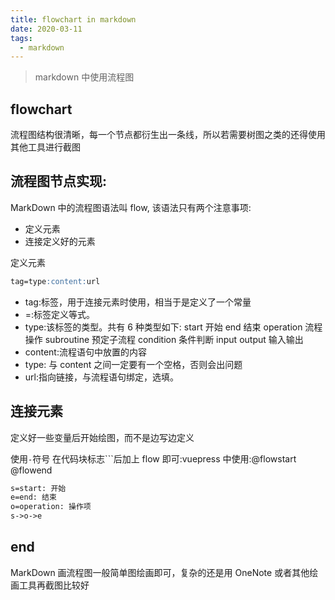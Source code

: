 ```yaml
---
title: flowchart in markdown 
date: 2020-03-11
tags:
  - markdown
---
```

>markdown 中使用流程图
<!-- more -->
## flowchart

流程图结构很清晰，每一个节点都衍生出一条线，所以若需要树图之类的还得使用其他工具进行截图

## 流程图节点实现:

MarkDown 中的流程图语法叫 flow, 该语法只有两个注意事项:

- 定义元素
- 连接定义好的元素

定义元素
```markdown
tag=type:content:url
``` 
- tag:标签，用于连接元素时使用，相当于是定义了一个常量
- =:标签定义等式。
- type:该标签的类型。共有 6 种类型如下:
  start 开始 end 结束 operation 流程操作 subroutine 预定子流程 condition 条件判断 input output 输入输出
- content:流程语句中放置的内容
- type: 与 content 之间一定要有一个空格，否则会出问题
- url:指向链接，与流程语句绑定，选填。

## 连接元素

定义好一些变量后开始绘图，而不是边写边定义

使用`-`符号
在代码块标志```后加上 flow 即可:vuepress 中使用:@flowstart @flowend

```markdown
s=start: 开始
e=end: 结束
o=operation: 操作项
s->o->e
```

## end

MarkDown 画流程图一般简单图绘画即可，复杂的还是用 OneNote 或者其他绘画工具再截图比较好

